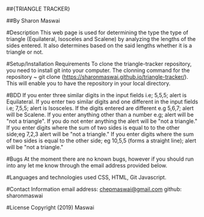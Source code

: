 ##{TRIANGLE TRACKER}

##By Sharon Maswai

#Description
This web page is used for determining the type the type of triangle (Equilateral, Isosceles and Scalene) by analyzing the lengths of the sides entered. It also determines based on the said lengths whether it is a triangle or not.

#Setup/Installation Requirements
To clone the triangle-tracker repository, you need to install git into your computer.
The clonning command for the repository ~ git clone (https://sharonmaswai.github.io/triangle-tracker/). This will enable you to have the repository in your local directory.

#BDD
If you enter three similar digits in the input fields i.e; 5,5,5; alert is Equilateral.
If you enter two similar digits and one different in the input fields i.e; 7,5,5; alert is Isosceles.
If the digits entered are different e.g 5,6,7; alert will be Scalene.
If you enter anything other than a number e.g; alert will be "not a triangle".
If you do not enter anything the alert will be "not a triangle."
If you enter digits where the sum of two sides is equal to to the other side;eg 7,2,3 alert will be "not a triangle."
If you enter digits where the sum of two sides is equal to the other side; eg 10,5,5 (forms a straight line); alert will be "not a triangle."

#Bugs
At the moment there are no known bugs, however if you should run into any let me know through the email address provided below.

#Languages and technologies used
CSS, HTML, Git Javascript.

#Contact Information
email address: chepmaswai@gmail.com
github: sharonmaswai

#License
 Copyright (2019) Maswai

